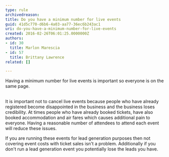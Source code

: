 ```yaml
---
type: rule
archivedreason: 
title: Do you have a minimum number for live events
guid: 41d5c770-d6b6-4a03-aa77-36ec6b243ac1
uri: do-you-have-a-minimum-number-for-live-events
created: 2016-02-26T06:01:25.0000000Z
authors:
- id: 30
  title: Marlon Marescia
- id: 57
  title: Brittany Lawrence
related: []

---
```



Having a minimum number for live events is important so everyone is on the same page.
<br><excerpt class='endintro'></excerpt><br>
<p>​It is&#160;important not to cancel live events because people who have already registered become disappointed&#160;in the business and the business loses credibility​. At times people who have already booked tickets, have also booked&#160;accommodation and air fares which causes additional pain to everyone. Having a reasonable number of attendees to attend each event will&#160;reduce these issues.</p><p>If you are running these events for lead generation&#160;purposes then not covering event costs with ticket sales isn't a problem. Additionally if&#160;you don't run a lead generation&#160;event you potentially lose the leads&#160;you have.</p>


